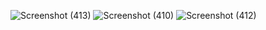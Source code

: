 
![Screenshot (413)](https://user-images.githubusercontent.com/86293096/168319869-e9eee2a3-a03a-489a-9316-c9adf32006fa.png)
![Screenshot (410)](https://user-images.githubusercontent.com/86293096/168320000-7e847822-b850-4221-8258-1cc67e790126.png)
![Screenshot (412)](https://user-images.githubusercontent.com/86293096/168320056-9b1db7f5-331a-449c-8047-217ad0381432.png)
